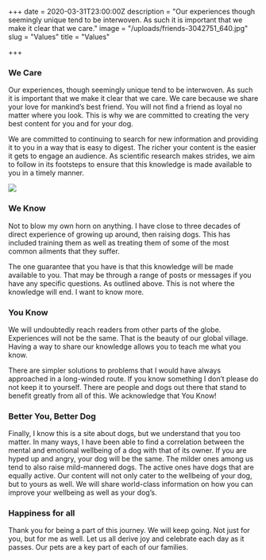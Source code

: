 +++
date = 2020-03-31T23:00:00Z
description = "Our experiences though seemingly unique tend to be interwoven. As such it is important that we make it clear that we care."
image = "/uploads/friends-3042751_640.jpg"
slug = "Values"
title = "Values"

+++
### We Care

Our experiences, though seemingly unique tend to be interwoven. As such it is important that we make it clear that we care. We care because we share your love for mankind’s best friend. You will not find a friend as loyal no matter where you look. This is why we are committed to creating the very best content for you and for your dog. 

We are committed to continuing to search for new information and providing it to you in a way that is easy to digest. The richer your content is the easier it gets to engage an audience. As scientific research makes strides, we aim to follow in its footsteps to ensure that this knowledge is made available to you in a timely manner.

![](/uploads/friends-3042751_640.jpg)

### We Know

Not to blow my own horn on anything. I have close to three decades of direct experience of growing up around, then raising dogs. This has included training them as well as treating them of some of the most common ailments that they suffer. 

The one guarantee that you have is that this knowledge will be made available to you. That may be through a range of posts or messages if you have any specific questions. As outlined above. This is not where the knowledge will end. I want to know more.

### You Know

We will undoubtedly reach readers from other parts of the globe. Experiences will not be the same. That is the beauty of our global village. Having a way to share our knowledge allows you to teach me what you know. 

There are simpler solutions to problems that I would have always approached in a long-winded route. If you know something I don’t please do not keep it to yourself. There are people and dogs out there that stand to benefit greatly from all of this. We acknowledge that You Know!

### Better You, Better Dog

Finally, I know this is a site about dogs, but we understand that you too matter. In many ways, I have been able to find a correlation between the mental and emotional wellbeing of a dog with that of its owner. If you are hyped up and angry, your dog will be the same. The milder ones among us tend to also raise mild-mannered dogs. The active ones have dogs that are equally active. Our content will not only cater to the wellbeing of your dog, but to yours as well. We will share world-class information on how you can improve your wellbeing as well as your dog’s.

### Happiness for all

Thank you for being a part of this journey. We will keep going. Not just for you, but for me as well. Let us all derive joy and celebrate each day as it passes. Our pets are a key part of each of our families.
